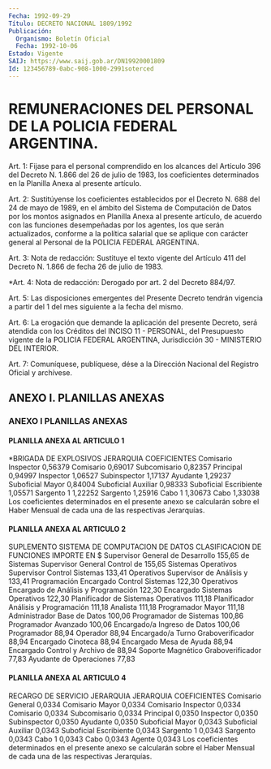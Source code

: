 ```yaml
---
Fecha: 1992-09-29
Título: DECRETO NACIONAL 1809/1992
Publicación:
  Organismo: Boletín Oficial
  Fecha: 1992-10-06
Estado: Vigente
SAIJ: https://www.saij.gob.ar/DN19920001809
Id: 123456789-0abc-908-1000-2991soterced
---
```

# REMUNERACIONES DEL PERSONAL DE LA POLICIA FEDERAL ARGENTINA.

<a id="1"></a>
Art. 1: Fijase para el personal comprendido en los alcances del Artículo 396 del Decreto N. 1.866 del 26 de julio de 1983, los coeficientes determinados en la Planilla Anexa al presente artículo.

<a id="2"></a>
Art. 2: Sustitúyense los coeficientes  establecidos por el Decreto N. 688 del 24 de mayo de 1989, en el ámbito del Sistema de Computación de Datos por los montos asignados en Planilla  Anexa al presente  artículo,  de acuerdo con las funciones desempeñadas  por los agentes, los que serán actualizados,  conforme  a  la política salarial que se aplique con carácter general al Personal de la POLICIA FEDERAL ARGENTINA.

<a id="3"></a>
Art. 3: Nota de redacción: Sustituye el texto vigente del Artículo 411 del Decreto N. 1.866  de  fecha  26  de julio de 1983.

<a id="4"></a>
*Art. 4: Nota de redacción: Derogado por art. 2 del Decreto 884/97.

<a id="5"></a>
Art. 5: Las disposiciones  emergentes  del Presente Decreto tendrán vigencia a partir del 1 del mes siguiente a la fecha del mismo.

<a id="6"></a>
Art. 6: La erogación que demande la aplicación del presente Decreto, será atendida con los Créditos del INCISO 11 - PERSONAL, del Presupuesto vigente de la POLICIA FEDERAL ARGENTINA, Jurisdicción 30 - MINISTERIO DEL INTERIOR.

<a id="7"></a>
Art. 7: Comuníquese, publíquese, dése a la Dirección Nacional del Registro Oficial y archívese.

## ANEXO I. PLANILLAS ANEXAS

### ANEXO I PLANILLAS ANEXAS

#### PLANILLA ANEXA AL ARTICULO 1

<a id="1"></a>
*BRIGADA DE EXPLOSIVOS JERARQUIA                                COEFICIENTES Comisario Inspector                        0,56379 Comisario                                  0,69017 Subcomisario                               0,82357 Principal                                  0,94997 Inspector                                  1,06527 Subinspector                               1,17137 Ayudante                                   1,29237  Suboficial Mayor                           0,84004 Suboficial Auxiliar                        0,98333 Suboficial Escribiente                     1,05571 Sargento 1                                 1,22252 Sargento                                   1,25916 Cabo 1                                     1,30673 Cabo                                       1,33038  Los coeficientes determinados en el presente anexo se calcularán sobre el Haber Mensual de cada una de las respectivas Jerarquías.

#### PLANILLA ANEXA AL ARTICULO 2

<a id="2"></a>
SUPLEMENTO SISTEMA DE COMPUTACION DE DATOS  CLASIFICACION DE FUNCIONES              IMPORTE EN $ Supervisor General de Desarrollo           155,65 de Sistemas Supervisor General Control de              155,65 Sistemas Operativos Supervisor Control Sistemas                133,41 Operativos Supervisor de Análisis y                   133,41 Programación Encargado Control Sistemas                 122,30 Operativos Encargado de Análisis y Programación       122,30 Encargado Sistemas Operativos              122,30 Planificador de Sistemas Operativos        111,18 Planificador Análisis y Programación       111,18 Analista                                   111,18 Programador Mayor                          111,18 Administrador Base de Datos                100,06 Programador de Sistemas                    100,86 Programador Avanzado                       100,06 Encargado/a Ingreso de Datos               100,06 Programador                                 88,94 Operador                                    88,94 Encargado/a Turno Graboverificador          88,94 Encargado Cinoteca                          88,94 Encargado Mesa de Ayuda                     88,94 Encargado Control y Archivo de              88,94 Soporte Magnético Graboverificador                            77,83 Ayudante  de  Operaciones                   77,83

#### PLANILLA ANEXA AL ARTICULO 4

<a id="3"></a>
RECARGO DE SERVICIO JERARQUIA  JERARQUIA                               COEFICIENTES Comisario General                          0,0334 Comisario Mayor                            0,0334 Comisario Inspector                        0,0334 Comisario                                  0,0334 Subcomisario                               0,0334 Principal                                  0,0350 Inspector                                  0,0350 Subinspector                               0,0350 Ayudante                                   0,0350 Suboficial Mayor                           0,0343 Suboficial Auxiliar                        0,0343 Suboficial Escribiente                     0,0343 Sargento 1                                 0,0343 Sargento                                   0,0343 Cabo 1                                     0,0343 Cabo                                       0,0343 Agente                                     0,0343  Los coeficientes determinados en el presente anexo se calcularán sobre el Haber Mensual de cada una de las respectivas Jerarquías.